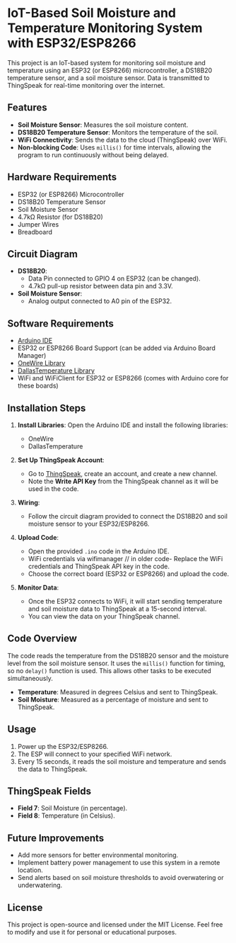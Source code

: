 # IoT-Based Soil Moisture and Temperature Monitoring System with ESP32/ESP8266

This project is an IoT-based system for monitoring soil moisture and temperature using an ESP32 (or ESP8266) microcontroller, a DS18B20 temperature sensor, and a soil moisture sensor. Data is transmitted to ThingSpeak for real-time monitoring over the internet.

## Features

- **Soil Moisture Sensor**: Measures the soil moisture content.
- **DS18B20 Temperature Sensor**: Monitors the temperature of the soil.
- **WiFi Connectivity**: Sends the data to the cloud (ThingSpeak) over WiFi.
- **Non-blocking Code**: Uses `millis()` for time intervals, allowing the program to run continuously without being delayed.

## Hardware Requirements

- ESP32 (or ESP8266) Microcontroller
- DS18B20 Temperature Sensor
- Soil Moisture Sensor
- 4.7kΩ Resistor (for DS18B20)
- Jumper Wires
- Breadboard

## Circuit Diagram

- **DS18B20**:
  - Data Pin connected to GPIO 4 on ESP32 (can be changed).
  - 4.7kΩ pull-up resistor between data pin and 3.3V.
- **Soil Moisture Sensor**:
  - Analog output connected to A0 pin of the ESP32.

## Software Requirements

- [Arduino IDE](https://www.arduino.cc/en/software)
- ESP32 or ESP8266 Board Support (can be added via Arduino Board Manager)
- [OneWire Library](https://github.com/PaulStoffregen/OneWire)
- [DallasTemperature Library](https://github.com/milesburton/Arduino-Temperature-Control-Library)
- WiFi and WiFiClient for ESP32 or ESP8266 (comes with Arduino core for these boards)

## Installation Steps

1. **Install Libraries**:
   Open the Arduino IDE and install the following libraries:
   - OneWire
   - DallasTemperature

2. **Set Up ThingSpeak Account**:
   - Go to [ThingSpeak](https://thingspeak.com/), create an account, and create a new channel.
   - Note the **Write API Key** from the ThingSpeak channel as it will be used in the code.

3. **Wiring**:
   - Follow the circuit diagram provided to connect the DS18B20 and soil moisture sensor to your ESP32/ESP8266.

4. **Upload Code**:
   - Open the provided `.ino` code in the Arduino IDE.
   - WiFi credentials via wifimanager // in older code- Replace the WiFi credentials and ThingSpeak API key in the code.
   - Choose the correct board (ESP32 or ESP8266) and upload the code.

5. **Monitor Data**:
   - Once the ESP32 connects to WiFi, it will start sending temperature and soil moisture data to ThingSpeak at a 15-second interval.
   - You can view the data on your ThingSpeak channel.

## Code Overview

The code reads the temperature from the DS18B20 sensor and the moisture level from the soil moisture sensor. It uses the `millis()` function for timing, so no `delay()` function is used. This allows other tasks to be executed simultaneously.

- **Temperature**: Measured in degrees Celsius and sent to ThingSpeak.
- **Soil Moisture**: Measured as a percentage of moisture and sent to ThingSpeak.

## Usage

1. Power up the ESP32/ESP8266.
2. The ESP will connect to your specified WiFi network.
3. Every 15 seconds, it reads the soil moisture and temperature and sends the data to ThingSpeak.

## ThingSpeak Fields

- **Field 7**: Soil Moisture (in percentage).
- **Field 8**: Temperature (in Celsius).

## Future Improvements

- Add more sensors for better environmental monitoring.
- Implement battery power management to use this system in a remote location.
- Send alerts based on soil moisture thresholds to avoid overwatering or underwatering.

## License

This project is open-source and licensed under the MIT License. Feel free to modify and use it for personal or educational purposes.

